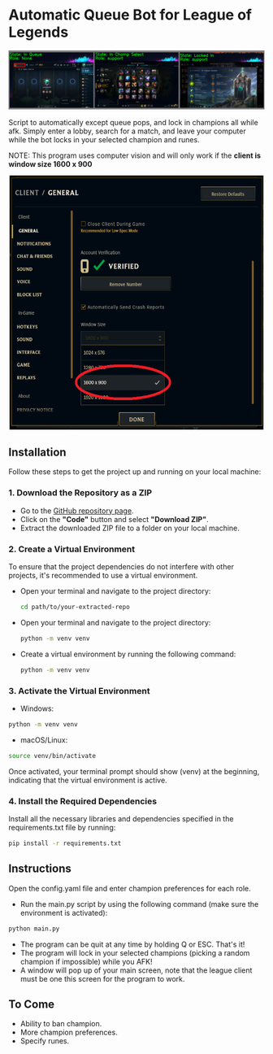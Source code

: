 # Automatic Queue Bot for League of Legends

<p align="center">
  <img src="imgs/intro.png" alt="alt text">
</p>

 Script to automatically except queue pops, and lock in champions all while afk.
 Simply enter a lobby, search for a match, and leave your computer while the bot locks in your selected champion and runes.

 NOTE: This program uses computer vision and will only work if the __client is window size 1600 x 900__

<p align="center">
  <img src="imgs/window_size.png" alt="alt text" width="500" height="500">
</p> 

 ## Installation

Follow these steps to get the project up and running on your local machine:

### 1. Download the Repository as a ZIP
- Go to the [GitHub repository page](https://github.com/yourusername/your-repo-name).
- Click on the **"Code"** button and select **"Download ZIP"**.
- Extract the downloaded ZIP file to a folder on your local machine.

### 2. Create a Virtual Environment
To ensure that the project dependencies do not interfere with other projects, it's recommended to use a virtual environment.

- Open your terminal and navigate to the project directory:

  ```bash
  cd path/to/your-extracted-repo
  ```
  
- Open your terminal and navigate to the project directory:

  ```bash
  python -m venv venv
  ```

- Create a virtual environment by running the following command:

  ```bash
  python -m venv venv
  ```
  
### 3. Activate the Virtual Environment

- Windows:
  
 ```bash
 python -m venv venv
 ```

- macOS/Linux:
  
 ```bash
 source venv/bin/activate
 ```

Once activated, your terminal prompt should show (venv) at the beginning, indicating that the virtual environment is active.

### 4. Install the Required Dependencies

Install all the necessary libraries and dependencies specified in the requirements.txt file by running:

```bash
pip install -r requirements.txt
```


## Instructions

Open the config.yaml file and enter champion preferences for each role.

- Run the main.py script by using the following command (make sure the environment is activated):

```bash
python main.py
```

- The program can be quit at any time by holding Q or ESC. That's it!
- The program will lock in your selected champions (picking a random champion if impossible) while you AFK!
- A window will pop up of your main screen, note that the league client must be one this screen for the program to work.

## To Come

- Ability to ban champion.
- More champion preferences.
- Specify runes.
